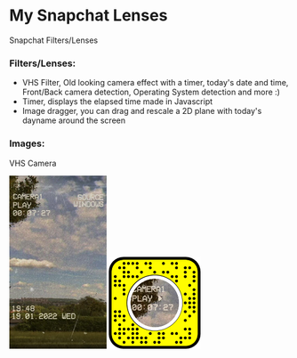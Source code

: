 # My Snapchat Lenses
Snapchat Filters/Lenses

### Filters/Lenses:
- VHS Filter, Old looking camera effect with a timer, today's date and time, Front/Back camera detection, Operating System detection and more :)
- Timer, displays the elapsed time made in Javascript
- Image dragger, you can drag and rescale a 2D plane with today's dayname around the screen

### Images:

VHS Camera

<img src="https://raw.githubusercontent.com/SegerEnd/Lenses/main/Images/VHSCam-Img1.jpg" alt="Snapcode VHS Cam" width="175"/> <img src="https://raw.githubusercontent.com/SegerEnd/Lenses/main/Images/VHSCam-Snapcode.png" alt="Snapcode VHS Cam" width="165"/>

